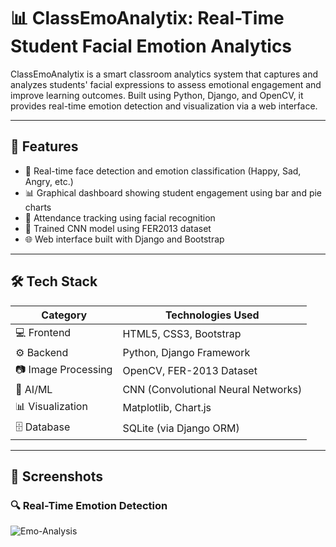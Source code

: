# 📊 ClassEmoAnalytix: Real-Time Student Facial Emotion Analytics

ClassEmoAnalytix is a smart classroom analytics system that captures and analyzes students' facial expressions to assess emotional engagement and improve learning outcomes. Built using Python, Django, and OpenCV, it provides real-time emotion detection and visualization via a web interface.

---


## 🧠 Features

- 🎥 Real-time face detection and emotion classification (Happy, Sad, Angry, etc.)
- 📊 Graphical dashboard showing student engagement using bar and pie charts
- 📁 Attendance tracking using facial recognition
- 🧪 Trained CNN model using FER2013 dataset
- 🌐 Web interface built with Django and Bootstrap

---

## 🛠️ Tech Stack

| Category           | Technologies Used                              |
|--------------------|------------------------------------------------|
| 💻 Frontend        | HTML5, CSS3, Bootstrap                         |
| ⚙️ Backend         | Python, Django Framework                       |
| 📷 Image Processing| OpenCV, FER-2013 Dataset                       |
| 🤖 AI/ML           | CNN (Convolutional Neural Networks)            |
| 📊 Visualization   | Matplotlib, Chart.js                           |
| 🗄️ Database        | SQLite (via Django ORM)                        |

---

## 📸 Screenshots

### 🔍 Real-Time Emotion Detection
![Emo-Analysis]()
